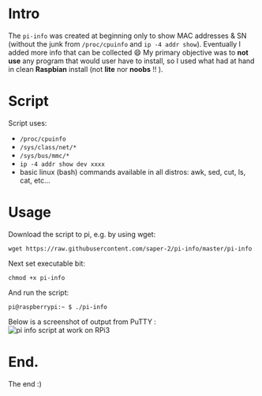 # Intro
The ```pi-info``` was created at beginning only to show MAC addresses & SN  (without the junk from ```/proc/cpuinfo``` and ```ip -4 addr show```). Eventually I added more info that can be collected :smile:
My primary objective was to **not use** any program that would user have to install, so I used what had at hand in clean **Raspbian** install (not **lite** nor **noobs** !! ).

# Script
Script uses:
- ```/proc/cpuinfo```
- ```/sys/class/net/*```
- ```/sys/bus/mmc/*```
- ```ip -4 addr show dev xxxx```
- basic linux (bash) commands available in all distros: awk, sed, cut, ls, cat, etc...

# Usage
Download the script to pi, e.g. by using wget:

```wget https://raw.githubusercontent.com/saper-2/pi-info/master/pi-info```

Next set executable bit:

```chmod +x pi-info```

And run the script:

```pi@raspberrypi:~ $ ./pi-info```

Below is a screenshot of output from PuTTY :
![pi info script at work on RPi3](pi-info-script.png)


# End.
The end :)